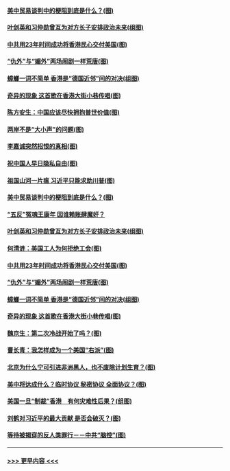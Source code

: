 #### [美中贸易谈判中的梗阻到底是什么？(图)](../pages/p4/907791.md?t=09190811) 
#### [叶剑英和习仲勋曾互为对方长子安排政治未来(组图)](../pages/p4/907786.md?t=09190811) 
#### [中共用23年时间成功将香港民心交付美国(图)](../pages/p4/907698.md?t=09190811) 
#### [“仇外”与“媚外”两场闹剧一样荒唐(图)](../pages/p4/907689.md?t=09190811) 
#### [蟑螂一词不简单 香港是“德国近邻”间的对决(组图)](../pages/p4/907618.md?t=09190811) 
#### [奇异的现象 这首歌在香港大街小巷传唱(图)](../pages/p4/907583.md?t=09190811) 
#### [陈方安生：中国应该尽快拥抱普世价值(图)](../pages/p4/907826.md?t=09190811) 
#### [两岸不是“大小声”的问题(图)](../pages/p4/907825.md?t=09190811) 
#### [李嘉诚突然招恨的真相(图)](../pages/p4/907799.md?t=09190811) 
#### [祝中国人早日隐私自由(图)](../pages/p4/907797.md?t=09190811) 
#### [祖国山河一片瘟 习近平只能求助川普(图)](../pages/p4/907796.md?t=09190811) 
#### [美中贸易谈判中的梗阻到底是什么？(图)](../pages/p4/907791.md?t=09190811) 
#### [“五反”冤魂王康年 因谁赖账肆魔奸？](../pages/p4/907787.md?t=09190811) 
#### [叶剑英和习仲勋曾互为对方长子安排政治未来(组图)](../pages/p4/907786.md?t=09190811) 
#### [何清涟：美国工人为何拒绝工会(图)](../pages/p4/907701.md?t=09190811) 
#### [中共用23年时间成功将香港民心交付美国(图)](../pages/p4/907698.md?t=09190811) 
#### [“仇外”与“媚外”两场闹剧一样荒唐(图)](../pages/p4/907689.md?t=09190811) 
#### [蟑螂一词不简单 香港是“德国近邻”间的对决(组图)](../pages/p4/907618.md?t=09190811) 
#### [奇异的现象 这首歌在香港大街小巷传唱(图)](../pages/p4/907583.md?t=09190811) 
#### [魏京生：第二次冷战开始了吗？(图)](../pages/p4/907581.md?t=09190811) 
#### [曹长青：我怎样成为一个美国“右派”(图)](../pages/p4/907580.md?t=09190811) 
#### [北京为什么宁可引进非洲黑人，也不废除计划生育？(图)](../pages/p4/907577.md?t=09190811) 
#### [美中将达成什么？临时协议 秘密协议 全面协议？(图)](../pages/p4/907576.md?t=09190811) 
#### [美国一旦“制裁”香港　有何灾难性后果？(组图)](../pages/p4/907575.md?t=09190811) 
#### [刘鹤对习近平的最大贡献 是否会破灭？(图)](../pages/p4/907509.md?t=09190811) 
#### [等待被揭穿的反人类罪行－－中共“脑控”(图)](../pages/p4/907167.md?t=09190811) 

----
#### [ >>> 更早内容 <<< ](../indexes/p4-earlier.md)
